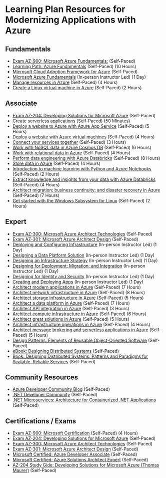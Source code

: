 # Learning Plan Resources for Modernizing Applications with Azure

## Fundamentals

* [Exam AZ-900: Microsoft Azure Fundamentals:](https://docs.microsoft.com/en-us/learn/certifications/exams/az-900?wt.mc_id=learningredirect_certs-web-wwl) (Self-Paced)
* [Learning Path: Azure Fundamentals](https://docs.microsoft.com/en-us/learn/paths/azure-fundamentals/) (Self-Paced) (10 Hours)
* [Microsoft Cloud Adoption Framework for Azure](https://docs.microsoft.com/en-us/learn/modules/microsoft-cloud-adoption-framework-for-azure/) (Self-Paced)
* [Microsoft Azure Fundamentals](https://www.microsoft.com/learning/course.aspx?cid=AZ-900T01) (In-person Instructor Led) (1 Day)
* [Manage resources in Azure](https://docs.microsoft.com/en-us/learn/paths/manage-resources-in-azure/) (Self-Paced) (4 Hours)
* [Create a Linux virtual machine in Azure](https://docs.microsoft.com/en-us/learn/modules/create-linux-virtual-machine-in-azure/) (Self-Paced) (2 Hours)

## Associate

* [Exam AZ-204: Developing Solutions for Microsoft Azure](https://docs.microsoft.com/en-us/learn/certifications/exams/az-204?wt.mc_id=learningredirect_certs-web-wwl) (Self-Paced)
* [Create serverless applications](https://docs.microsoft.com/en-us/learn/paths/create-serverless-applications/) (Self-Paced) (50 Minutes)
* [Deploy a website to Azure with Azure App Service](https://docs.microsoft.com/en-us/learn/paths/deploy-a-website-with-azure-app-service/) (Self-Paced) (5 Hours)
* [Deploy a website with Azure virtual machines](https://docs.microsoft.com/en-us/learn/paths/deploy-a-website-with-azure-virtual-machines/) (Self-Paced) (4 Hours)
* [Connect your services together](https://docs.microsoft.com/en-us/learn/paths/connect-your-services-together/) (Self-Paced) (3 Hours)
* [Work with NoSQL data in Azure Cosmos DB](https://docs.microsoft.com/en-us/learn/paths/work-with-nosql-data-in-azure-cosmos-db/) (Self-Paced) (6 Hours)
* [Work with relational data in Azure](https://docs.microsoft.com/en-us/learn/paths/work-with-relational-data-in-azure/) (Self-Paced) (4 Hours)
* [Perform data engineering with Azure Databricks](https://docs.microsoft.com/en-us/learn/paths/data-engineering-with-databricks/) (Self-Paced) (8 Hours)
* [Store data in Azure](https://docs.microsoft.com/en-us/learn/paths/store-data-in-azure/) (Self-Paced) (4 Hours)
* [Introduction to machine learning with Python and Azure Notebooks](https://docs.microsoft.com/en-us/learn/paths/intro-to-ml-with-python/) (Self-Paced) (2 Hours)
* [Extract knowledge and insights from your data with Azure Databricks](https://docs.microsoft.com/en-us/learn/paths/data-science/) (Self-Paced) (4 Hours)
* [Architect migration; business continuity; and disaster recovery in Azure](https://docs.microsoft.com/en-us/learn/paths/architect-migration-bcdr/) (Self-Paced) (7 Hours)
* [Get started with the Windows Subsystem for Linux](https://docs.microsoft.com/en-us/learn/modules/get-started-with-windows-subsystem-for-linux/) (Self-Paced) (2 Hours)

## Expert

* [Exam AZ-300: Microsoft Azure Architect Technologies](https://docs.microsoft.com/en-us/learn/certifications/exams/az-300?wt.mc_id=learningredirect_certs-web-wwl) (Self-Paced)
* [Exam AZ-301: Microsoft Azure Architect Design](https://docs.microsoft.com/en-us/learn/certifications/exams/az-301?wt.mc_id=learningredirect_certs-web-wwl) (Self-Paced)
* [Deploying and Configuring Infrastructure](https://www.microsoft.com/learning/course.aspx?cid=AZ-300T01) (In-person Instructor Led) (1 Day)
* [Designing a Data Platform Solution](https://www.microsoft.com/learning/course.aspx?cid=AZ-301T02) (In-person Instructor Led) (1 Day)
* [Designing an Infrastructure Strategy](https://www.microsoft.com/learning/course.aspx?cid=AZ-301T04) (In-person Instructor Led) (1 Day)
* [Designing for Deployment; Migration; and Integration](https://www.microsoft.com/learning/course.aspx?cid=AZ-301T03) (In-person Instructor Led) (1 Day)
* [Designing for Identity and Security](https://www.microsoft.com/learning/course.aspx?cid=AZ-301T01) (In-person Instructor Led) (1 Day)
* [Creating and Deploying Apps](https://www.microsoft.com/learning/course.aspx?cid=AZ-300T04) (In-person Instructor Led) (1 Day)
* [Architect modern applications in Azure](https://docs.microsoft.com/en-us/learn/paths/architect-modern-apps/) (Self-Paced) (7 Hours)
* [Architect network infrastructure in Azure](https://docs.microsoft.com/en-us/learn/paths/architect-network-infrastructure/) (Self-Paced) (8 Hours)
* [Architect storage infrastructure in Azure](https://docs.microsoft.com/en-us/learn/paths/architect-storage-infrastructure/) (Self-Paced) (5 Hours)
* [Architect a data platform in Azure](https://docs.microsoft.com/en-us/learn/paths/architect-data-platform/) (Self-Paced) (7 Hours)
* [Architect API integration in Azure](https://docs.microsoft.com/en-us/learn/paths/architect-api-integration/) (Self-Paced) (3 Hours)
* [Architect compute infrastructure in Azure](https://docs.microsoft.com/en-us/learn/paths/architect-compute-infrastructure/) (Self-Paced) (6 Hours)
* [Architect great solutions in Azure](https://docs.microsoft.com/en-us/learn/paths/architect-great-solutions-in-azure/) (Self-Paced) (5 Hours)
* [Architect infrastructure operations in Azure](https://docs.microsoft.com/en-us/learn/paths/architect-infrastructure-operations/) (Self-Paced) (4 Hours)
* [Architect message brokering and serverless applications in Azure](https://docs.microsoft.com/en-us/learn/paths/architect-messaging-serverless/) (Self-Paced) (5 Hours)
* [Design Patterns: Elements of Reusable Object-Oriented Software](https://www.amazon.com/Design-Patterns-Elements-Reusable-Object-Oriented/dp/0201633612) (Self-Paced)
* [eBook: Designing Distributed Systems](https://azure.microsoft.com/en-us/resources/designing-distributed-systems/) (Self-Paced)
* [Book: Designing Distributed Systems: Patterns and Paradigms for Scalable, Reliable Services](https://www.amazon.com/Designing-Distributed-Systems-Patterns-Paradigms/dp/1491983647) (Self-Paced)

## Community Resources

* [Azure Developer Community Blog](https://techcommunity.microsoft.com/t5/Azure-Developer-Community-Blog/bg-p/AzureDevCommunityBlog) (Self-Paced)
* [.NET Developer Community](https://dotnet.microsoft.com/platform/community) (Self-Paced)
* [.NET Microservices: Architecture for Containerized .NET Applications](https://docs.microsoft.com/en-us/dotnet/architecture/microservices/) (Self-Paced)

## Certifications / Exams

* [Exam AZ-900: Microsoft Certification](https://docs.microsoft.com/en-us/learn/certifications/exams/az-900) (Self-Paced) (4 Hours)
* [Exam AZ-204: Developing Solutions for Microsoft Azure](https://docs.microsoft.com/en-us/learn/certifications/exams/az-204?wt.mc_id=learningredirect_certs-web-wwl) (Self-Paced)
* [Exam AZ-300: Microsoft Azure Architect Technologies](https://docs.microsoft.com/en-us/learn/certifications/exams/az-300?wt.mc_id=learningredirect_certs-web-wwl) (Self-Paced)
* [Exam AZ-301: Microsoft Azure Architect Design](https://docs.microsoft.com/en-us/learn/certifications/exams/az-301?wt.mc_id=learningredirect_certs-web-wwl) (Self-Paced)
* [Microsoft Certified: Azure Developer Associate](https://docs.microsoft.com/en-us/learn/certifications/azure-developer) (Self-Paced)
* [Microsoft Certified: Azure Solutions Architect Expert](https://docs.microsoft.com/en-us/learn/certifications/azure-solutions-architect) (Self-Paced)
* [AZ-204 Study Gide: Developing Solutions for Microsoft Azure (Thomas Maurer)](https://www.thomasmaurer.ch/2020/03/az-204-study-guide-developing-solutions-for-microsoft-azure/) (Self-Paced)
